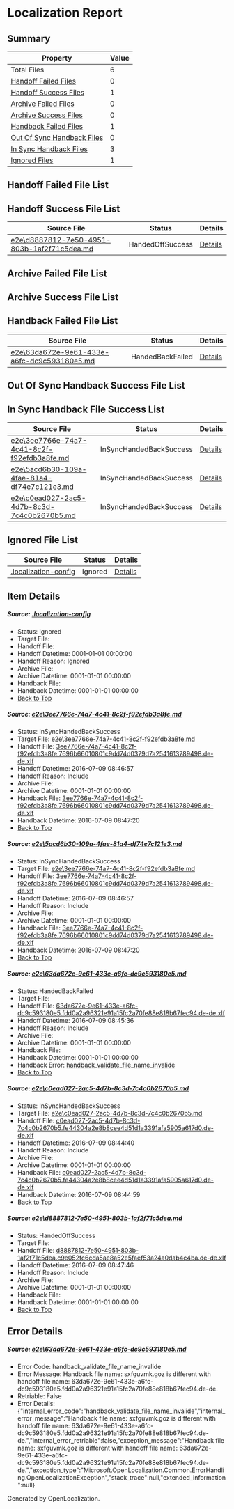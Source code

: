 # <a name='report-top'></a> Localization Report

## Summary
 Property | Value 
 -------- | ----- 
 Total Files | 6
[ Handoff Failed Files ](#handoff-failed-list)| 0
[ Handoff Success Files ](#handoff-success-list)| 1
[ Archive Failed Files ](#archive-failed-list)| 0
[ Archive Success Files ](#archive-success-list)| 0
[ Handback Failed Files ](#handback-failed-list)| 1
[ Out Of Sync Handback Files ](#outofsync-handback-success-list)| 0
[ In Sync Handback Files ](#insync-handback-success-list)| 3
[ Ignored Files ](#ignored-list)| 1

## <a name='handoff-failed-list'></a> Handoff Failed File List

## <a name='handoff-success-list'></a> Handoff Success File List
 Source File | Status | Details 
 ----------- | ------ | ------- 
 [e2e\d8887812-7e50-4951-803b-1af2f71c5dea.md](https://github.com/OpenLocalizationTestOrg/oltest/blob/1d090a4eedc34be4f60e57cf527c42c77b66a4e3/e2e/d8887812-7e50-4951-803b-1af2f71c5dea.md) | HandedOffSuccess | [Details](#da056be0f9c42949fc2a0434dafe68f7bff8ea295)

## <a name='archive-failed-list'></a> Archive Failed File List

## <a name='archive-success-list'></a> Archive Success File List

## <a name='handback-failed-list'></a> Handback Failed File List
 Source File | Status | Details 
 ----------- | ------ | ------- 
 [e2e\63da672e-9e61-433e-a6fc-dc9c593180e5.md](https://github.com/OpenLocalizationTestOrg/oltest/blob/7e5e19fd3a1082d36db5fa043da6e2b9db1df5ea/e2e/63da672e-9e61-433e-a6fc-dc9c593180e5.md) | HandedBackFailed | [Details](#a23939fab22eb9a1911f9e302a167a63dcaf0b463)

## <a name='outofsync-handback-success-list'></a> Out Of Sync Handback Success File List

## <a name='insync-handback-success-list'></a> In Sync Handback File Success List
 Source File | Status | Details 
 ----------- | ------ | ------- 
 [e2e\3ee7766e-74a7-4c41-8c2f-f92efdb3a8fe.md](https://github.com/OpenLocalizationTestOrg/oltest/blob/fdc3aca9c61b191b20172bbfaaab83fcd64f7173/e2e/3ee7766e-74a7-4c41-8c2f-f92efdb3a8fe.md) | InSyncHandedBackSuccess | [Details](#4181ac1a354ee3b20379dc60e1593ba191ab08601)
 [e2e\5acd6b30-109a-4fae-81a4-df74e7c121e3.md](https://github.com/OpenLocalizationTestOrg/oltest/blob/1d090a4eedc34be4f60e57cf527c42c77b66a4e3/e2e/5acd6b30-109a-4fae-81a4-df74e7c121e3.md) | InSyncHandedBackSuccess | [Details](#4181ac1a354ee3b20379dc60e1593ba191ab08602)
 [e2e\c0ead027-2ac5-4d7b-8c3d-7c4c0b2670b5.md](https://github.com/OpenLocalizationTestOrg/oltest/blob/e3e80a793fafc0c4fbaf20c1bf1b676aa1703eb7/e2e/c0ead027-2ac5-4d7b-8c3d-7c4c0b2670b5.md) | InSyncHandedBackSuccess | [Details](#d73dd76d7e223e3218ae9958b549fe7fcf5c06404)

## <a name='ignored-list'></a> Ignored File List
 Source File | Status | Details 
 ----------- | ------ | ------- 
 [.localization-config](https://github.com/OpenLocalizationTestOrg/oltest/blob/1d090a4eedc34be4f60e57cf527c42c77b66a4e3/.localization-config) | Ignored | [Details](#3d4f252ac210baf56311d7e97dcc2db10974dbd20)

## Item Details
##### <a name='3d4f252ac210baf56311d7e97dcc2db10974dbd20'></a> Source: [.localization-config](https://github.com/OpenLocalizationTestOrg/oltest/blob/1d090a4eedc34be4f60e57cf527c42c77b66a4e3/.localization-config)
* Status: Ignored
* Target File: 
* Handoff File: 
* Handoff Datetime: 0001-01-01 00:00:00
* Handoff Reason: Ignored
* Archive File: 
* Archive Datetime: 0001-01-01 00:00:00
* Handback File: 
* Handback Datetime: 0001-01-01 00:00:00
* [Back to Top](#report-top)

##### <a name='4181ac1a354ee3b20379dc60e1593ba191ab08601'></a> Source: [e2e\3ee7766e-74a7-4c41-8c2f-f92efdb3a8fe.md](https://github.com/OpenLocalizationTestOrg/oltest/blob/fdc3aca9c61b191b20172bbfaaab83fcd64f7173/e2e/3ee7766e-74a7-4c41-8c2f-f92efdb3a8fe.md)
* Status: InSyncHandedBackSuccess
* Target File: [e2e\3ee7766e-74a7-4c41-8c2f-f92efdb3a8fe.md](https://github.com/OpenLocalizationTestOrg/oltest-dede-fly/blob/17f04d559f6abed6c625c813e8bf744a1e7bd3f4/e2e/3ee7766e-74a7-4c41-8c2f-f92efdb3a8fe.md)
* Handoff File: [3ee7766e-74a7-4c41-8c2f-f92efdb3a8fe.7696b66010801c9dd74d0379d7a2541613789498.de-de.xlf](https://github.com/OpenLocalizationTestOrg/olhandoff-e2e/blob/b55fe947029906bdc4642490c84e6c6742de930b/ol-handoff/OpenLocalizationTestOrg/oltest-dede-fly/ci/ht/3ee7766e-74a7-4c41-8c2f-f92efdb3a8fe.7696b66010801c9dd74d0379d7a2541613789498.de-de.xlf)
* Handoff Datetime: 2016-07-09 08:46:57
* Handoff Reason: Include
* Archive File: 
* Archive Datetime: 0001-01-01 00:00:00
* Handback File: [3ee7766e-74a7-4c41-8c2f-f92efdb3a8fe.7696b66010801c9dd74d0379d7a2541613789498.de-de.xlf](https://github.com/OpenLocalizationTestOrg/olhandback-e2e/blob/f2c2b228408aa4af6b9746a857ee36303ec095c7/ol-handback/OpenLocalizationTestOrg/oltest-dede-fly/ci/ht/3ee7766e-74a7-4c41-8c2f-f92efdb3a8fe.7696b66010801c9dd74d0379d7a2541613789498.de-de.xlf)
* Handback Datetime: 2016-07-09 08:47:20
* [Back to Top](#report-top)

##### <a name='4181ac1a354ee3b20379dc60e1593ba191ab08602'></a> Source: [e2e\5acd6b30-109a-4fae-81a4-df74e7c121e3.md](https://github.com/OpenLocalizationTestOrg/oltest/blob/1d090a4eedc34be4f60e57cf527c42c77b66a4e3/e2e/5acd6b30-109a-4fae-81a4-df74e7c121e3.md)
* Status: InSyncHandedBackSuccess
* Target File: [e2e\3ee7766e-74a7-4c41-8c2f-f92efdb3a8fe.md](https://github.com/OpenLocalizationTestOrg/oltest-dede-fly/blob/17f04d559f6abed6c625c813e8bf744a1e7bd3f4/e2e/3ee7766e-74a7-4c41-8c2f-f92efdb3a8fe.md)
* Handoff File: [3ee7766e-74a7-4c41-8c2f-f92efdb3a8fe.7696b66010801c9dd74d0379d7a2541613789498.de-de.xlf](https://github.com/OpenLocalizationTestOrg/olhandoff-e2e/blob/b55fe947029906bdc4642490c84e6c6742de930b/ol-handoff/OpenLocalizationTestOrg/oltest-dede-fly/ci/ht/3ee7766e-74a7-4c41-8c2f-f92efdb3a8fe.7696b66010801c9dd74d0379d7a2541613789498.de-de.xlf)
* Handoff Datetime: 2016-07-09 08:46:57
* Handoff Reason: Include
* Archive File: 
* Archive Datetime: 0001-01-01 00:00:00
* Handback File: [3ee7766e-74a7-4c41-8c2f-f92efdb3a8fe.7696b66010801c9dd74d0379d7a2541613789498.de-de.xlf](https://github.com/OpenLocalizationTestOrg/olhandback-e2e/blob/f2c2b228408aa4af6b9746a857ee36303ec095c7/ol-handback/OpenLocalizationTestOrg/oltest-dede-fly/ci/ht/3ee7766e-74a7-4c41-8c2f-f92efdb3a8fe.7696b66010801c9dd74d0379d7a2541613789498.de-de.xlf)
* Handback Datetime: 2016-07-09 08:47:20
* [Back to Top](#report-top)

##### <a name='a23939fab22eb9a1911f9e302a167a63dcaf0b463'></a> Source: [e2e\63da672e-9e61-433e-a6fc-dc9c593180e5.md](https://github.com/OpenLocalizationTestOrg/oltest/blob/7e5e19fd3a1082d36db5fa043da6e2b9db1df5ea/e2e/63da672e-9e61-433e-a6fc-dc9c593180e5.md)
* Status: HandedBackFailed
* Target File: 
* Handoff File: [63da672e-9e61-433e-a6fc-dc9c593180e5.fdd0a2a96321e91a15fc2a70fe88e818b67fec94.de-de.xlf](https://github.com/OpenLocalizationTestOrg/olhandoff-e2e/blob/ef0fd8de6cd2a3109ab5ef61e8765a31e5ffd02a/ol-handoff/OpenLocalizationTestOrg/oltest-dede-fly/ci/ht/63da672e-9e61-433e-a6fc-dc9c593180e5.fdd0a2a96321e91a15fc2a70fe88e818b67fec94.de-de.xlf)
* Handoff Datetime: 2016-07-09 08:45:36
* Handoff Reason: Include
* Archive File: 
* Archive Datetime: 0001-01-01 00:00:00
* Handback File: 
* Handback Datetime: 0001-01-01 00:00:00
* Handback Error: [handback_validate_file_name_invalide](#a23939fab22eb9a1911f9e302a167a63dcaf0b463handback_validate_file_name_invalide)
* [Back to Top](#report-top)

##### <a name='d73dd76d7e223e3218ae9958b549fe7fcf5c06404'></a> Source: [e2e\c0ead027-2ac5-4d7b-8c3d-7c4c0b2670b5.md](https://github.com/OpenLocalizationTestOrg/oltest/blob/e3e80a793fafc0c4fbaf20c1bf1b676aa1703eb7/e2e/c0ead027-2ac5-4d7b-8c3d-7c4c0b2670b5.md)
* Status: InSyncHandedBackSuccess
* Target File: [e2e\c0ead027-2ac5-4d7b-8c3d-7c4c0b2670b5.md](https://github.com/OpenLocalizationTestOrg/oltest-dede-fly/blob/556277833d25a80ad9dc3d05e2f91273a8ba96ac/e2e/c0ead027-2ac5-4d7b-8c3d-7c4c0b2670b5.md)
* Handoff File: [c0ead027-2ac5-4d7b-8c3d-7c4c0b2670b5.fe44304a2e8b8cee4d51d1a3391afa5905a617d0.de-de.xlf](https://github.com/OpenLocalizationTestOrg/olhandoff-e2e/blob/579a71166f34b465d3a856ddb03a8bd21e8b9142/ol-handoff/OpenLocalizationTestOrg/oltest-dede-fly/ci/ht/c0ead027-2ac5-4d7b-8c3d-7c4c0b2670b5.fe44304a2e8b8cee4d51d1a3391afa5905a617d0.de-de.xlf)
* Handoff Datetime: 2016-07-09 08:44:40
* Handoff Reason: Include
* Archive File: 
* Archive Datetime: 0001-01-01 00:00:00
* Handback File: [c0ead027-2ac5-4d7b-8c3d-7c4c0b2670b5.fe44304a2e8b8cee4d51d1a3391afa5905a617d0.de-de.xlf](https://github.com/OpenLocalizationTestOrg/olhandback-e2e/blob/4b00439087932caa995c8574bba71b4272f6085c/ol-handback/OpenLocalizationTestOrg/oltest-dede-fly/ci/ht/c0ead027-2ac5-4d7b-8c3d-7c4c0b2670b5.fe44304a2e8b8cee4d51d1a3391afa5905a617d0.de-de.xlf)
* Handback Datetime: 2016-07-09 08:44:59
* [Back to Top](#report-top)

##### <a name='da056be0f9c42949fc2a0434dafe68f7bff8ea295'></a> Source: [e2e\d8887812-7e50-4951-803b-1af2f71c5dea.md](https://github.com/OpenLocalizationTestOrg/oltest/blob/1d090a4eedc34be4f60e57cf527c42c77b66a4e3/e2e/d8887812-7e50-4951-803b-1af2f71c5dea.md)
* Status: HandedOffSuccess
* Target File: 
* Handoff File: [d8887812-7e50-4951-803b-1af2f71c5dea.c9e052fc6cda5ae8a52e5faef53a24a0dab4c4ba.de-de.xlf](https://github.com/OpenLocalizationTestOrg/olhandoff-e2e/blob/618f3498d61b6f1d0e5ae35bc97b2f19717421df/ol-handoff/OpenLocalizationTestOrg/oltest-dede-fly/ci/ht/d8887812-7e50-4951-803b-1af2f71c5dea.c9e052fc6cda5ae8a52e5faef53a24a0dab4c4ba.de-de.xlf)
* Handoff Datetime: 2016-07-09 08:47:46
* Handoff Reason: Include
* Archive File: 
* Archive Datetime: 0001-01-01 00:00:00
* Handback File: 
* Handback Datetime: 0001-01-01 00:00:00
* [Back to Top](#report-top)


## Error Details
##### <a name='a23939fab22eb9a1911f9e302a167a63dcaf0b463handback_validate_file_name_invalide'></a> Source: [e2e\63da672e-9e61-433e-a6fc-dc9c593180e5.md](#a23939fab22eb9a1911f9e302a167a63dcaf0b463)
* Error Code: handback_validate_file_name_invalide
* Error Message: Handback file name: sxfguvmk.goz is different with handoff file name: 63da672e-9e61-433e-a6fc-dc9c593180e5.fdd0a2a96321e91a15fc2a70fe88e818b67fec94.de-de.
* Retriable: False
* Error Details: {"internal_error_code":"handback_validate_file_name_invalide","internal_error_message":"Handback file name: sxfguvmk.goz is different with handoff file name: 63da672e-9e61-433e-a6fc-dc9c593180e5.fdd0a2a96321e91a15fc2a70fe88e818b67fec94.de-de.","internal_error_retriable":false,"exception_message":"Handback file name: sxfguvmk.goz is different with handoff file name: 63da672e-9e61-433e-a6fc-dc9c593180e5.fdd0a2a96321e91a15fc2a70fe88e818b67fec94.de-de.","exception_type":"Microsoft.OpenLocalization.Common.ErrorHandling.OpenLocalizationException","stack_trace":null,"extended_information":null}


Generated by OpenLocalization.
